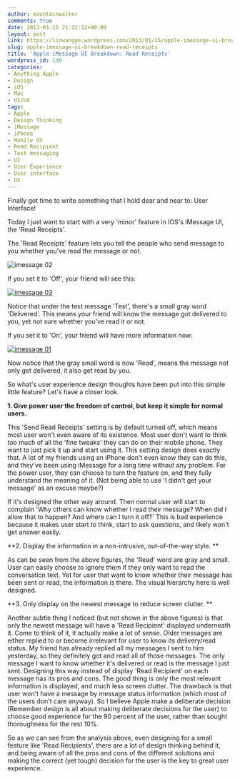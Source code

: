 ```yaml
---
author: mountainwalker
comments: true
date: 2013-01-15 21:22:12+00:00
layout: post
link: https://linwangge.wordpress.com/2013/01/15/apple-imessage-ui-breakdown-read-receipts/
slug: apple-imessage-ui-breakdown-read-receipts
title: 'Apple iMessage UI Breakdown: Read Receipts'
wordpress_id: 130
categories:
- Anything Apple
- Design
- iOS
- Mac
- UI/UX
tags:
- Apple
- Design Thinking
- iMessage
- iPhone
- Mobile OS
- Read Recipient
- Text messaging
- UI
- User Experience
- User interface
- UX
---
```


Finally got time to write something that I hold dear and near to: User Interface!

Today I just want to start with a very 'minor' feature in IOS's iMessage UI, the 'Read Receipts'.

The 'Read Receipts' feature lets you tell the people who send message to you whether you've read the message or not.

![imessage 02](http://linwangge.files.wordpress.com/2013/01/imessage-02.jpg?w=200)

If you set it to 'Off', your friend will see this:

[![imessage 03](http://linwangge.files.wordpress.com/2013/01/imessage-03.jpg?w=200)](http://linwangge.files.wordpress.com/2013/01/imessage-03.jpg)

Notice that under the text message 'Test', there's a small gray word 'Delivered'. This means your friend will know the message got delivered to you, yet not sure whether you've read it or not.

If you set it to 'On', your friend will have more information now:

[![imessage 01](http://linwangge.files.wordpress.com/2013/01/imessage-01.jpg?w=200)](http://linwangge.files.wordpress.com/2013/01/imessage-01.jpg)

Now notice that the gray small word is now 'Read', means the message not only get delivered, it also get read by you.

So what's user experience design thoughts have been put into this simple little feature? Let's have a closer look.

**1. Give power user the freedom of control, but keep it simple for normal users.**

This 'Send Read Receipts' setting is by default turned off, which means most user won't even aware of its existence. Most user don't want to think too much of all the 'fine tweaks' they can do on their mobile phone. They want to just pick it up and start using it. This setting design does exactly that. A lot of my friends using an iPhone don't even know they can do this, and they've been using iMessage for a long time without any problem. For the power user, they can choose to turn the feature on, and they fully understand the meaning of it. (Not being able to use 'I didn't get your message' as an excuse maybe?)

If it's designed the other way around. Then normal user will start to complain 'Why others can know whether I read their message? When did I allow that to happen? And where can I turn it off?' This is bad experience because it makes user start to think, start to ask questions, and likely won't get answer easily.

**2. Display the information in a non-intrusive, out-of-the-way style. **

As can be seen from the above figures, the 'Read' word are gray and small. User can easily choose to ignore them if they only want to read the conversation text. Yet for user that want to know whether their message has been sent or read, the information is there. The visual hierarchy here is well designed.

**3. Only display on the newest message to reduce screen clutter. **

Another subtle thing I noticed (but not shown in the above figures) is that only the newest message will have a 'Read Recipient' displayed underneath it. Come to think of it, it actually make a lot of sense. Older messages are either replied to or become irrelevant for user to know its delivery/read status. My friend has already replied all my messages I sent to him yesterday, so they definitely got and read all of those messages. The only message I want to know whether it's delivered or read is the message I just sent. Designing this way instead of display 'Read Recipient' on each message has its pros and cons. The good thing is only the most relevant information is displayed, and much less screen clutter. The drawback is that user won't have a message by message status information (which most of the users don't care anyway). So I believe Apple make a deliberate decision (Remember design is all about making deliberate decisions for the user) to choose good experience for the 90 percent of the user, rather than sought thoroughness for the rest 10%.

So as we can see from the analysis above, even designing for a small feature like 'Read Recipients', there are a lot of design thinking behind it, and being aware of all the pros and cons of the different solutions and making the correct (yet tough) decision for the user is the key to great user experience.
